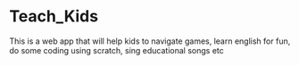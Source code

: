 # Teach_Kids
This is a web app that will help kids to navigate games, learn english for fun, do some coding using scratch, sing educational songs etc
